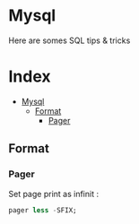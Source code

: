 # Mysql
Here are somes SQL tips & tricks

# Index
* [Mysql](#mysql)
   * [Format](#format)
      * [Pager](#pager)

## Format

### Pager

Set page print as infinit :

```SQL
pager less -SFIX;
```